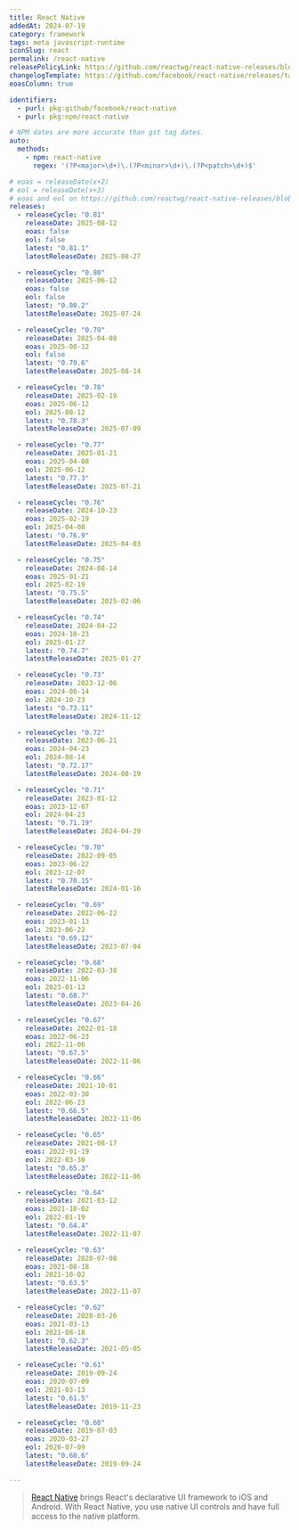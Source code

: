 ```yaml
---
title: React Native
addedAt: 2024-07-19
category: framework
tags: meta javascript-runtime
iconSlug: react
permalink: /react-native
releasePolicyLink: https://github.com/reactwg/react-native-releases/blob/main/docs/support.md
changelogTemplate: https://github.com/facebook/react-native/releases/tag/v__LATEST__
eoasColumn: true

identifiers:
  - purl: pkg:github/facebook/react-native
  - purl: pkg:npm/react-native

# NPM dates are more accurate than git tag dates.
auto:
  methods:
    - npm: react-native
      regex: '(?P<major>\d+)\.(?P<minor>\d+)\.(?P<patch>\d+)$'

# eoas = releaseDate(x+2)
# eol = releaseDate(x+3)
# eoas and eol on https://github.com/reactwg/react-native-releases/blob/main/docs/support.md
releases:
  - releaseCycle: "0.81"
    releaseDate: 2025-08-12
    eoas: false
    eol: false
    latest: "0.81.1"
    latestReleaseDate: 2025-08-27

  - releaseCycle: "0.80"
    releaseDate: 2025-06-12
    eoas: false
    eol: false
    latest: "0.80.2"
    latestReleaseDate: 2025-07-24

  - releaseCycle: "0.79"
    releaseDate: 2025-04-08
    eoas: 2025-08-12
    eol: false
    latest: "0.79.6"
    latestReleaseDate: 2025-08-14

  - releaseCycle: "0.78"
    releaseDate: 2025-02-19
    eoas: 2025-06-12
    eol: 2025-08-12
    latest: "0.78.3"
    latestReleaseDate: 2025-07-09

  - releaseCycle: "0.77"
    releaseDate: 2025-01-21
    eoas: 2025-04-08
    eol: 2025-06-12
    latest: "0.77.3"
    latestReleaseDate: 2025-07-21

  - releaseCycle: "0.76"
    releaseDate: 2024-10-23
    eoas: 2025-02-19
    eol: 2025-04-08
    latest: "0.76.9"
    latestReleaseDate: 2025-04-03

  - releaseCycle: "0.75"
    releaseDate: 2024-08-14
    eoas: 2025-01-21
    eol: 2025-02-19
    latest: "0.75.5"
    latestReleaseDate: 2025-02-06

  - releaseCycle: "0.74"
    releaseDate: 2024-04-22
    eoas: 2024-10-23
    eol: 2025-01-27
    latest: "0.74.7"
    latestReleaseDate: 2025-01-27

  - releaseCycle: "0.73"
    releaseDate: 2023-12-06
    eoas: 2024-08-14
    eol: 2024-10-23
    latest: "0.73.11"
    latestReleaseDate: 2024-11-12

  - releaseCycle: "0.72"
    releaseDate: 2023-06-21
    eoas: 2024-04-23
    eol: 2024-08-14
    latest: "0.72.17"
    latestReleaseDate: 2024-08-19

  - releaseCycle: "0.71"
    releaseDate: 2023-01-12
    eoas: 2023-12-07
    eol: 2024-04-23
    latest: "0.71.19"
    latestReleaseDate: 2024-04-29

  - releaseCycle: "0.70"
    releaseDate: 2022-09-05
    eoas: 2023-06-22
    eol: 2023-12-07
    latest: "0.70.15"
    latestReleaseDate: 2024-01-16

  - releaseCycle: "0.69"
    releaseDate: 2022-06-22
    eoas: 2023-01-13
    eol: 2023-06-22
    latest: "0.69.12"
    latestReleaseDate: 2023-07-04

  - releaseCycle: "0.68"
    releaseDate: 2022-03-30
    eoas: 2022-11-06
    eol: 2023-01-13
    latest: "0.68.7"
    latestReleaseDate: 2023-04-26

  - releaseCycle: "0.67"
    releaseDate: 2022-01-18
    eoas: 2022-06-23
    eol: 2022-11-06
    latest: "0.67.5"
    latestReleaseDate: 2022-11-06

  - releaseCycle: "0.66"
    releaseDate: 2021-10-01
    eoas: 2022-03-30
    eol: 2022-06-23
    latest: "0.66.5"
    latestReleaseDate: 2022-11-06

  - releaseCycle: "0.65"
    releaseDate: 2021-08-17
    eoas: 2022-01-19
    eol: 2022-03-30
    latest: "0.65.3"
    latestReleaseDate: 2022-11-06

  - releaseCycle: "0.64"
    releaseDate: 2021-03-12
    eoas: 2021-10-02
    eol: 2022-01-19
    latest: "0.64.4"
    latestReleaseDate: 2022-11-07

  - releaseCycle: "0.63"
    releaseDate: 2020-07-08
    eoas: 2021-08-18
    eol: 2021-10-02
    latest: "0.63.5"
    latestReleaseDate: 2022-11-07

  - releaseCycle: "0.62"
    releaseDate: 2020-03-26
    eoas: 2021-03-13
    eol: 2021-08-18
    latest: "0.62.3"
    latestReleaseDate: 2021-05-05

  - releaseCycle: "0.61"
    releaseDate: 2019-09-24
    eoas: 2020-07-09
    eol: 2021-03-13
    latest: "0.61.5"
    latestReleaseDate: 2019-11-23

  - releaseCycle: "0.60"
    releaseDate: 2019-07-03
    eoas: 2020-03-27
    eol: 2020-07-09
    latest: "0.60.6"
    latestReleaseDate: 2019-09-24

---
```


> [React Native](https://reactnative.dev/) brings React's declarative UI framework to iOS and Android.
> With React Native, you use native UI controls and have full access to the native platform.

